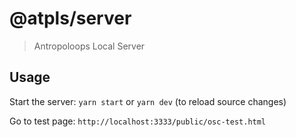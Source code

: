 # @atpls/server

> Antropoloops Local Server

## Usage

Start the server: `yarn start` or `yarn dev` (to reload source changes)

Go to test page: `http://localhost:3333/public/osc-test.html`
